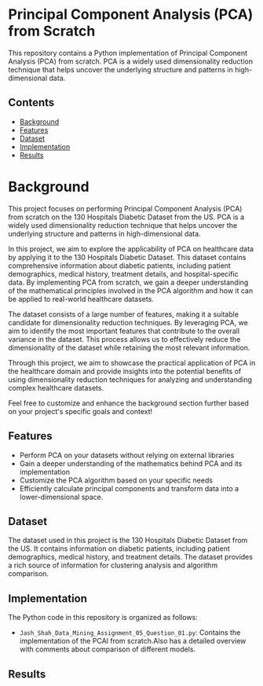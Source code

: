 # Principal Component Analysis (PCA) from Scratch

This repository contains a Python implementation of Principal Component Analysis (PCA) from scratch. PCA is a widely used dimensionality reduction technique that helps uncover the underlying structure and patterns in high-dimensional data.

## Contents

- [Background](#background)
- [Features](#features)
- [Dataset](#dataset)
- [Implementation](#implementation)
- [Results](#results)

# Background


This project focuses on performing Principal Component Analysis (PCA) from scratch on the 130 Hospitals Diabetic Dataset from the US. PCA is a widely used dimensionality reduction technique that helps uncover the underlying structure and patterns in high-dimensional data.

In this project, we aim to explore the applicability of PCA on healthcare data by applying it to the 130 Hospitals Diabetic Dataset. This dataset contains comprehensive information about diabetic patients, including patient demographics, medical history, treatment details, and hospital-specific data. By implementing PCA from scratch, we gain a deeper understanding of the mathematical principles involved in the PCA algorithm and how it can be applied to real-world healthcare datasets.

The dataset consists of a large number of features, making it a suitable candidate for dimensionality reduction techniques. By leveraging PCA, we aim to identify the most important features that contribute to the overall variance in the dataset. This process allows us to effectively reduce the dimensionality of the dataset while retaining the most relevant information.

Through this project, we aim to showcase the practical application of PCA in the healthcare domain and provide insights into the potential benefits of using dimensionality reduction techniques for analyzing and understanding complex healthcare datasets.

Feel free to customize and enhance the background section further based on your project's specific goals and context!


## Features

- Perform PCA on your datasets without relying on external libraries
- Gain a deeper understanding of the mathematics behind PCA and its implementation
- Customize the PCA algorithm based on your specific needs
- Efficiently calculate principal components and transform data into a lower-dimensional space.


## Dataset

The dataset used in this project is the 130 Hospitals Diabetic Dataset from the US. It contains information on diabetic patients, including patient demographics, medical history, and treatment details. The dataset provides a rich source of information for clustering analysis and algorithm comparison.


## Implementation

The Python code in this repository is organized as follows:

- `Jash_Shah_Data_Mining_Assignment_05_Question_01.py`: Contains the implementation of the PCAl from scratch.Also has a detailed overview with comments about comparison of different models.


## Results



